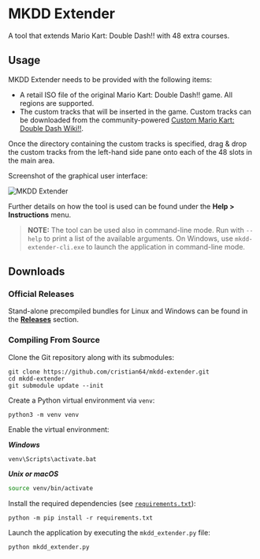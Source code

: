 # MKDD Extender

A tool that extends Mario Kart: Double Dash!! with 48 extra courses.

## Usage

MKDD Extender needs to be provided with the following items:

- A retail ISO file of the original Mario Kart: Double Dash!! game. All regions are supported.
- The custom tracks that will be inserted in the game. Custom tracks can be downloaded from the
  community-powered [Custom Mario Kart: Double Dash Wiki!!](https://mkdd.miraheze.org).

Once the directory containing the custom tracks is specified, drag & drop the custom tracks from
the left-hand side pane onto each of the 48 slots in the main area.

Screenshot of the graphical user interface:

![MKDD Extender](https://user-images.githubusercontent.com/1853278/178599784-8b3c92c4-46bc-4794-9742-1ef4ae35455b.png)

Further details on how the tool is used can be found under the **Help > Instructions** menu.

> **NOTE:** The tool can be used also in command-line mode. Run with `--help` to print a list of the
available arguments. On Windows, use `mkdd-extender-cli.exe` to launch the application in
command-line mode.

## Downloads

### Official Releases

Stand-alone precompiled bundles for Linux and Windows can be found in the
[**Releases**](https://github.com/cristian64/mkdd-extender/releases) section.

### Compiling From Source

Clone the Git repository along with its submodules:

```shell
git clone https://github.com/cristian64/mkdd-extender.git
cd mkdd-extender
git submodule update --init
```

Create a Python virtual environment via `venv`:

```shell
python3 -m venv venv
```

Enable the virtual environment:

_**Windows**_
```batch
venv\Scripts\activate.bat
```

_**Unix or macOS**_
```bash
source venv/bin/activate
```

Install the required dependencies (see [`requirements.txt`](requirements.txt)):

```shell
python -m pip install -r requirements.txt
```

Launch the application by executing the `mkdd_extender.py` file:

```shell
python mkdd_extender.py
```
